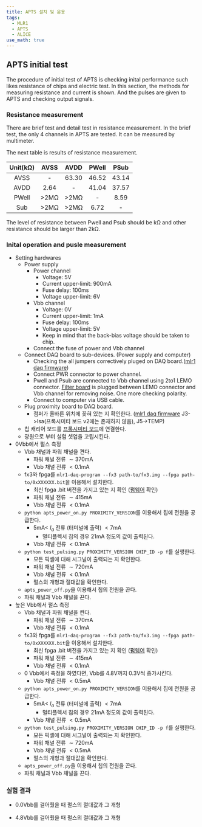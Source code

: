 ```yaml
---
title: APTS 설치 및 운용
tags:
  - MLR1
  - APTS
  - ALICE
use_math: true
---
```



## APTS initial test
The procedure of initial test of APTS is checking inital performance such likes resistance of chips and electric test.
In this section, the methods for measuring resistance and current is shown.
And the pulses are given to APTS and checking output signals.

### Resistance measurement
There are brief test and detail test in resistance measurement.
In the brief test, the only 4 channels in APTS are tested.
It can be measured by multimeter.

The next table is results of resistance measurement.

| Unit($\mathrm{k \Omega}$) | AVSS | AVDD | PWell | PSub |
|:---:|:---:|:---:|:---:|:---:|
| AVSS | - | 63.30 | 46.52 | 43.14 |
| AVDD | 2.64 | - | 41.04 | 37.57 |
| PWell	| >2$\mathrm{M\Omega}$ | >2$\mathrm{M\Omega}$ | - | 8.59 |
| Sub | >2$\mathrm{M\Omega}$ | >2$\mathrm{M\Omega}$ | 6.72 | - |

The level of resistance between Pwell and Psub should be $\mathrm{k \Omega}$ and other resistance should be larger than $2\mathrm{k \Omega}$.

### Inital operation and pusle measurement
- Setting hardwares
  - Power supply
    - Power channel
      - Voltage: $5\mathrm{V}$
      - Current upper-limit: $900\mathrm{mA}$ 
      - Fuse delay: $100\mathrm{ms}$
      - Voltage upper-limit: $6\mathrm{V}$
    - Vbb channel
      - Voltage: $0\mathrm{V}$
      - Current upper-limit: $1\mathrm{mA}$ 
      - Fuse delay: $100\mathrm{ms}$
      - Voltage upper-limit: $5\mathrm{V}$
      - Keep in mind that the back-bias voltage should be taken to chip.
    - Connect the fuse of power and Vbb channel
  - Connect DAQ board to sub-devices. (Power supply and computer)
    - Checking the all jumpers correctively pluged on DAQ board.([mlr1 daq firmware](https://gitlab.cern.ch/alice-its3-wp3/apts-dpts-ce65-daq-fpga-firmware))
    - Connect PWR connector to power channel.
    - Pwell and Psub are connected to Vbb channel using 2to1 LEMO connector. [Filter board](https://twiki.cern.ch/twiki/bin/view/ALICE/ITS3WP3FilterVbb) is plugged between LEMO connector and Vbb channel for removing noise. One more checking polarity.
    - Connect to computer via USB cable.
  - Plug proximity board to DAQ board.
    - 점퍼가 올바른 위치에 꽂혀 있는 지 확인한다. ([mlr1 daq firmware](https://twiki.cern.ch/twiki/bin/view/ALICE/ITS3WP3FilterVbb) J3->Isa(프록시미티 보드 v2에는 존재하지 않음), J5->TEMP)
  - 칩 캐리어 보드를 [프록시미티 보드](https://twiki.cern.ch/twiki/bin/view/ALICE/ITS3WP3MLR1TestSystem)에 연결한다.
  - 광원으로 부터 실험 셋업을 고립시킨다.
- 0Vbb에서 펄스 측정
  - Vbb 채널과 파워 채널을 켠다.
    - 파워 채널 전류 $\sim 370\mathrm{mA}$
    - Vbb 채널 전류 $<0.1\mathrm{mA}$
  - fx3와 fpga를 `mlr1-daq-program --fx3 path-to/fx3.img --fpga path-to/0xXXXXXX.bit`을 이용해서 설치한다.
    - 최신 fpga .bit 버전을 가지고 있는 지 확인 ([펌웨어](https://twiki.cern.ch/twiki/bin/view/ALICE/MLR1DAQBoardFirmware) 확인)
    - 파워 채널 전류 $\sim 415\mathrm{mA}$
    - Vbb 채널 전류 $<0.1\mathrm{mA}$
  - `python apts_power_on.py PROXIMITY_VERSION`를 이용해서 칩에 전원을 공급한다.
    - $5 \mathrm{mA} <$ $I_a$ 전류 (터미널에 출력) $< 7 \mathrm{mA}$
      - 멀티플렉서 칩의 경우 $21\mathrm{mA}$ 정도의 값이 출력된다.
    - Vbb 채널 전류 $<0.1\mathrm{mA}$
  - `python test_pulsing.py PROXIMITY_VERSION CHIP_ID -p f`를 실행한다.
    - 모든 픽셀에 대해 시그널이 출력되는 지 확인한다.
    - 파워 채널 전류 $\sim 720\mathrm{mA}$
    - Vbb 채널 전류 $<0.1\mathrm{mA}$
    - 펄스의 개형과 절대값을 확인한다.
  - `apts_power_off.py`을 이용해서 칩의 전원을 끈다.
  - 파워 채널과 Vbb 채널을 끈다.
- 높은 Vbb에서 펄스 측정
  - Vbb 채널과 파워 채널을 켠다.
    - 파워 채널 전류 $\sim 370\mathrm{mA}$
    - Vbb 채널 전류 $<0.1\mathrm{mA}$
  - fx3와 fpga를 `mlr1-daq-program --fx3 path-to/fx3.img --fpga path-to/0xXXXXXX.bit`을 이용해서 설치한다.
    - 최신 fpga .bit 버전을 가지고 있는 지 확인 ([펌웨어](https://twiki.cern.ch/twiki/bin/view/ALICE/MLR1DAQBoardFirmware) 확인)
    - 파워 채널 전류 $\sim 415\mathrm{mA}$
    - Vbb 채널 전류 $<0.1\mathrm{mA}$
  - 0 Vbb에서 측정을 하였다면, Vbb를 4.8V까지 0.3V씩 증가시킨다.
    - Vbb 채널 전류 $<0.5\mathrm{mA}$
  - `python apts_power_on.py PROXIMITY_VERSION`를 이용해서 칩에 전원을 공급한다.
    - $5 \mathrm{mA} <$ $I_a$ 전류 (터미널에 출력) $< 7 \mathrm{mA}$
      - 멀티플렉서 칩의 경우 $21\mathrm{mA}$ 정도의 값이 출력된다.
    - Vbb 채널 전류 $<0.5\mathrm{mA}$
  - `python test_pulsing.py PROXIMITY_VERSION CHIP_ID -p f`를 실행한다.
    - 모든 픽셀에 대해 시그널이 출력되는 지 확인한다.
    - 파워 채널 전류 $\sim 720\mathrm{mA}$
    - Vbb 채널 전류 $<0.5\mathrm{mA}$
    - 펄스의 개형과 절대값을 확인한다.
  - `apts_power_off.py`을 이용해서 칩의 전원을 끈다.
  - 파워 채널과 Vbb 채널을 끈다.

### 실험 결과
- 0.0Vbb를 걸어줬을 때 펄스의 절대값과 그 개형

- 4.8Vbb를 걸어줬을 때 펄스의 절대값과 그 개형
